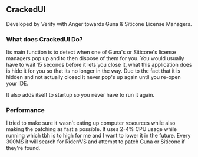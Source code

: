 ## CrackedUI
Developed by Verity with Anger towards Guna & Siticone License Managers.

### What does CrackedUI Do?

Its main function is to detect when one of Guna's or Siticone's license managers pop up and to then dispose of them for you.
You would usually have to wait 15 seconds before it lets you close it, what this application does is hide it for you so that its no longer in the way.
Due to the fact that it is hidden and not actually closed it never pop's up again until you re-open your IDE.

It also adds itself to startup so you never have to run it again.

### Performance

I tried to make sure it wasn't eating up computer resources while also making the patching as fast a possible.
It uses 2-4% CPU usage while running which tbh is to high for me and I want to lower it in the future.
Every 300MS it will search for Rider/VS and attempt to patch Guna or Siticone if they're found.
